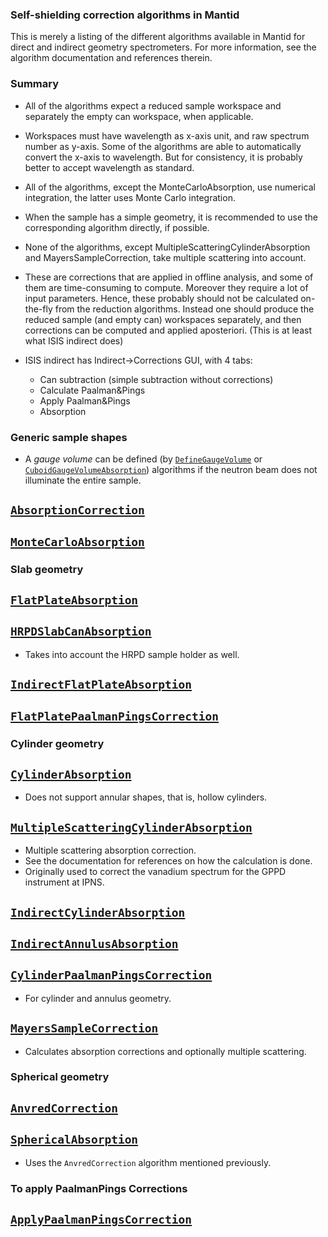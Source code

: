 ### Self-shielding correction algorithms in Mantid

This is merely a listing of the different algorithms available in Mantid for direct and indirect geometry spectrometers. For more information, see the algorithm documentation and references therein.

### Summary

+ All of the algorithms expect a reduced sample workspace and separately the empty can workspace, when applicable.

+ Workspaces must have wavelength as x-axis unit, and raw spectrum number as y-axis. Some of the algorithms are able to automatically convert the x-axis to wavelength. But for consistency, it is probably better to accept wavelength as standard.

+ All of the algorithms, except the MonteCarloAbsorption, use numerical integration, the latter uses Monte Carlo integration.

+ When the sample has a simple geometry, it is recommended to use the corresponding algorithm directly, if possible.

+ None of the algorithms, except MultipleScatteringCylinderAbsorption and MayersSampleCorrection, take multiple scattering into account.

+ These are corrections that are applied in offline analysis, and some of them are time-consuming to compute. Moreover they require a lot of input parameters. Hence, these probably should not be calculated on-the-fly from the reduction algorithms. Instead one should produce the reduced sample (and empty can) workspaces separately, and then corrections can be computed and applied aposteriori. (This is at least what ISIS indirect does) 

+ ISIS indirect has Indirect->Corrections GUI, with 4 tabs:
  - Can subtraction (simple subtraction without corrections)
  - Calculate Paalman&Pings
  - Apply Paalman&Pings
  - Absorption

### Generic sample shapes

+ A *gauge volume* can be defined (by [`DefineGaugeVolume`](http://docs.mantidproject.org/nightly/algorithms/DefineGaugeVolume-v1.html#algm-definegaugevolume) or [`CuboidGaugeVolumeAbsorption`](http://docs.mantidproject.org/nightly/algorithms/CuboidGaugeVolumeAbsorption-v1.html#algm-cuboidgaugevolumeabsorption)) algorithms if the neutron beam does not illuminate the entire sample.

## [`AbsorptionCorrection`](http://docs.mantidproject.org/nightly/algorithms/AbsorptionCorrection-v1.html)

## [`MonteCarloAbsorption`](http://docs.mantidproject.org/nightly/algorithms/MonteCarloAbsorption-v1.html#algm-montecarloabsorption)

### Slab geometry

## [`FlatPlateAbsorption`](http://docs.mantidproject.org/nightly/algorithms/FlatPlateAbsorption-v1.html#algm-flatplateabsorption)

## [`HRPDSlabCanAbsorption`](http://docs.mantidproject.org/nightly/algorithms/HRPDSlabCanAbsorption-v1.html#algm-hrpdslabcanabsorption)

  + Takes into account the HRPD sample holder as well.

## [`IndirectFlatPlateAbsorption`](http://docs.mantidproject.org/nightly/algorithms/IndirectFlatPlateAbsorption-v1.html)

## [`FlatPlatePaalmanPingsCorrection`](http://docs.mantidproject.org/nightly/algorithms/FlatPlatePaalmanPingsCorrection-v1.html)

### Cylinder geometry

## [`CylinderAbsorption`](http://docs.mantidproject.org/nightly/algorithms/CylinderAbsorption-v1.html)

  + Does not support annular shapes, that is, hollow cylinders.
  
## [`MultipleScatteringCylinderAbsorption`](http://docs.mantidproject.org/nightly/algorithms/MultipleScatteringCylinderAbsorption-v1.html)

  + Multiple scattering absorption correction.
  + See the documentation for references on how the calculation is done.
  + Originally used to correct the vanadium spectrum for the GPPD instrument at IPNS.
  
## [`IndirectCylinderAbsorption`](http://docs.mantidproject.org/nightly/algorithms/IndirectCylinderAbsorption-v1.html)

## [`IndirectAnnulusAbsorption`](http://docs.mantidproject.org/nightly/algorithms/IndirectAnnulusAbsorption-v1.html)

## [`CylinderPaalmanPingsCorrection`](http://docs.mantidproject.org/nightly/algorithms/CylinderPaalmanPingsCorrection-v2.html)

  + For cylinder and annulus geometry.

## [`MayersSampleCorrection`](http://docs.mantidproject.org/nightly/algorithms/MayersSampleCorrection-v1.html)

  + Calculates absorption corrections and optionally multiple scattering.

### Spherical geometry

## [`AnvredCorrection`](http://docs.mantidproject.org/nightly/algorithms/AnvredCorrection-v1.html#algm-anvredcorrection)

## [`SphericalAbsorption`](http://docs.mantidproject.org/nightly/algorithms/SphericalAbsorption-v1.html)

  + Uses the `AnvredCorrection` algorithm mentioned previously.

### To apply PaalmanPings Corrections

## [`ApplyPaalmanPingsCorrection`](http://docs.mantidproject.org/nightly/algorithms/ApplyPaalmanPingsCorrection-v1.html)
